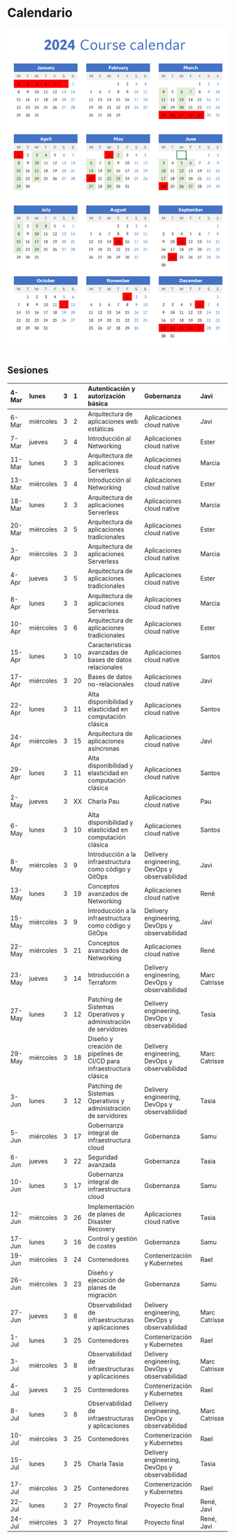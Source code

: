 # Calendario

![Image with the calendar for the third edition](./calendar.png)

## Sesiones

|4-Mar|lunes|3|1|Autenticación y autorización básica|Gobernanza|Javi|
|:----|:----|:----|:----|:----|:----|:----|
|6-Mar|miércoles|3|2|Arquitectura de aplicaciones web estáticas|Aplicaciones cloud native|Javi|
|7-Mar|jueves|3|4|Introducción al Networking|Aplicaciones cloud native|Ester|
|11-Mar|lunes|3|3|Arquitectura de aplicaciones Serverless|Aplicaciones cloud native|Marcia|
|13-Mar|miércoles|3|4|Introducción al Networking|Aplicaciones cloud native|Ester|
|18-Mar|lunes|3|3|Arquitectura de aplicaciones Serverless|Aplicaciones cloud native|Marcia|
|20-Mar|miércoles|3|5|Arquitectura de aplicaciones tradicionales|Aplicaciones cloud native|Ester|
|3-Apr|miércoles|3|3|Arquitectura de aplicaciones Serverless|Aplicaciones cloud native|Marcia|
|4-Apr|jueves|3|5|Arquitectura de aplicaciones tradicionales|Aplicaciones cloud native|Ester|
|8-Apr|lunes|3|3|Arquitectura de aplicaciones Serverless|Aplicaciones cloud native|Marcia|
|10-Apr|miércoles|3|6|Arquitectura de aplicaciones tradicionales|Aplicaciones cloud native|Ester|
|15-Apr|lunes|3|10|Características avanzadas de bases de datos relacionales|Aplicaciones cloud native|Santos|
|17-Apr|miércoles|3|20|Bases de datos no-relacionales|Aplicaciones cloud native|Javi|
|22-Apr|lunes|3|11|Alta disponibilidad y elasticidad en computación clásica|Aplicaciones cloud native|Santos|
|24-Apr|miércoles|3|15|Arquitectura de aplicaciones asíncronas|Aplicaciones cloud native|Javi|
|29-Apr|lunes|3|11|Alta disponibilidad y elasticidad en computación clásica|Aplicaciones cloud native|Santos|
|2-May|jueves|3|XX|Charla Pau|Aplicaciones cloud native|Pau|
|6-May|lunes|3|10|Alta disponibilidad y elasticidad en computación clásica|Aplicaciones cloud native|Santos|
|8-May|miércoles|3|9|Introducción a la infraestructura como código y GitOps|Delivery engineering, DevOps y observabilidad|Javi|
|13-May|lunes|3|19|Conceptos avanzados de Networking|Aplicaciones cloud native|René|
|15-May|miércoles|3|9|Introducción a la infraestructura como código y GitOps|Delivery engineering, DevOps y observabilidad|Javi|
|22-May|miércoles|3|21|Conceptos avanzados de Networking|Aplicaciones cloud native|René|
|23-May|jueves|3|14|Introducción a Terraform|Delivery engineering, DevOps y observabilidad|Marc Catrisse|
|27-May|lunes|3|12|Patching de Sistemas Operativos y administración de servidores|Delivery engineering, DevOps y observabilidad|Tasia|
|29-May|miércoles|3|18|Diseño y creación de pipelines de CI/CD para infraestructura clásica|Delivery engineering, DevOps y observabilidad|Marc Catrisse|
|3-Jun|lunes|3|12|Patching de Sistemas Operativos y administración de servidores|Delivery engineering, DevOps y observabilidad|Tasia|
|5-Jun|miércoles|3|17|Gobernanza integral de infraestructura cloud|Gobernanza|Samu|
|6-Jun|jueves|3|22|Seguridad avanzada|Gobernanza|Tasia|
|10-Jun|lunes|3|17|Gobernanza integral de infraestructura cloud|Gobernanza|Samu|
|12-Jun|miércoles|3|26|Implementación de planes de Disaster Recovery|Aplicaciones cloud native|Tasia|
|17-Jun|lunes|3|16|Control y gestión de costes|Gobernanza|Samu|
|19-Jun|miércoles|3|24|Contenedores|Contenerización y Kubernetes|Rael|
|26-Jun|miércoles|3|23|Diseño y ejecución de planes de migración|Gobernanza|Samu|
|27-Jun|jueves|3|8|Observabilidad de infraestructuras y aplicaciones|Delivery engineering, DevOps y observabilidad|Marc Catrisse|
|1-Jul|lunes|3|25|Contenedores|Contenerización y Kubernetes|Rael|
|3-Jul|miércoles|3|8|Observabilidad de infraestructuras y aplicaciones|Delivery engineering, DevOps y observabilidad|Marc Catrisse|
|4-Jul|jueves|3|25|Contenedores|Contenerización y Kubernetes|Rael|
|8-Jul|lunes|3|8|Observabilidad de infraestructuras y aplicaciones|Delivery engineering, DevOps y observabilidad|Marc Catrisse|
|10-Jul|miércoles|3|25|Contenedores|Contenerización y Kubernetes|Rael|
|15-Jul|lunes|3|25|Charla Tasia|Delivery engineering, DevOps y observabilidad|Tasia|
|17-Jul|miércoles|3|25|Contenedores|Contenerización y Kubernetes|Rael|
|22-Jul|lunes|3|27|Proyecto final|Proyecto final|René, Javi|
|24-Jul|miércoles|3|27|Proyecto final|Proyecto final|René, Javi|
